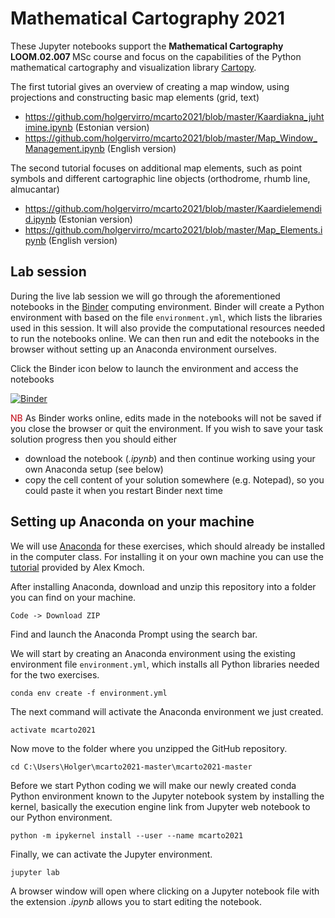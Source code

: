 # Mathematical Cartography 2021
These Jupyter notebooks support the <b> Mathematical Cartography LOOM.02.007 </b> MSc course and focus on the capabilities of the Python mathematical cartography and visualization library [Cartopy](https://scitools.org.uk/cartopy/docs/latest/).

The first tutorial gives an overview of creating a map window, using projections and constructing basic map elements (grid, text)
* https://github.com/holgervirro/mcarto2021/blob/master/Kaardiakna_juhtimine.ipynb (Estonian version)
* https://github.com/holgervirro/mcarto2021/blob/master/Map_Window_Management.ipynb (English version)

The second tutorial focuses on additional map elements, such as point symbols and different cartographic line objects (orthodrome, rhumb line, almucantar)
* https://github.com/holgervirro/mcarto2021/blob/master/Kaardielemendid.ipynb (Estonian version)
* https://github.com/holgervirro/mcarto2021/blob/master/Map_Elements.ipynb (English version)

## Lab session
During the live lab session we will go through the aforementioned notebooks in the [Binder](https://jupyter.org/binder) computing environment. Binder will create a Python environment with based on the file `environment.yml`, which lists the libraries used in this session. It will also provide the computational resources needed to run the notebooks online. We can then run and edit the notebooks in the browser without setting up an Anaconda environment ourselves.

Click the Binder icon below to launch the environment and access the notebooks

[![Binder](https://mybinder.org/badge_logo.svg)](https://mybinder.org/v2/gh/holgervirro/mcarto2021/HEAD)

<font color="color:red">NB</font> As Binder works online, edits made in the notebooks will not be saved if you close the browser or quit the environment. If you wish to save your task solution progress then you should either
* download the notebook (*.ipynb*) and then continue working using your own Anaconda setup (see below)
* copy the cell content of your solution somewhere (e.g. Notepad), so you could paste it when you restart Binder next time

## Setting up Anaconda on your machine
We will use [Anaconda](https://conda.io/en/master/miniconda.html) for these exercises, which should already be installed in the computer class. For installing it on your own machine you can use the [tutorial](https://kodu.ut.ee/~kmoch/geopython2020/L0/Installing_Miniconda_GIS.html) provided by Alex Kmoch.

After installing Anaconda, download and unzip this repository into a folder you can find on your machine.

`Code -> Download ZIP`

Find and launch the Anaconda Prompt using the search bar.

We will start by creating an Anaconda environment using the existing environment file `environment.yml`, which installs all Python libraries needed for the two exercises.

`conda env create -f environment.yml`

The next command will activate the Anaconda environment we just created.

`activate mcarto2021`

Now move to the folder where you unzipped the GitHub repository.

`cd C:\Users\Holger\mcarto2021-master\mcarto2021-master`

Before we start Python coding we will make our newly created conda Python environment known to the Jupyter notebook system by installing the kernel, basically the execution engine link from Jupyter web notebook to our Python environment.

`python -m ipykernel install --user --name mcarto2021`

Finally, we can activate the Jupyter environment.

`jupyter lab`

A browser window will open where clicking on a Jupyter notebook file with the extension *.ipynb* allows you to start editing the notebook.
